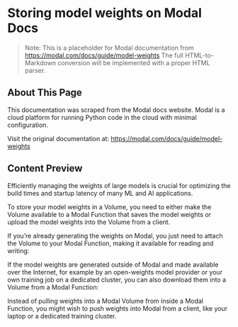 # Storing model weights on Modal Docs

> Note: This is a placeholder for Modal documentation from https://modal.com/docs/guide/model-weights
> The full HTML-to-Markdown conversion will be implemented with a proper HTML parser.

## About This Page

This documentation was scraped from the Modal docs website. Modal is a cloud platform for running Python code in the cloud with minimal configuration.

Visit the original documentation at: https://modal.com/docs/guide/model-weights

## Content Preview

Efficiently managing the weights of large models is crucial for optimizing the
build times and startup latency of many ML and AI applications.

To store your model weights in a Volume, you need to either
make the Volume available to a Modal Function that saves the model weights
or upload the model weights into the Volume from a client.

If you’re already generating the weights on Modal, you just need to
attach the Volume to your Modal Function, making it available for reading and writing:

If the model weights are generated outside of Modal and made available
over the Internet, for example by an open-weights model provider
or your own training job on a dedicated cluster,
you can also download them into a Volume from a Modal Function:

Instead of pulling weights into a Modal Volume from inside a Modal Function,
you might wish to push weights into Modal from a client,
like your laptop or a dedicated training cluster.


